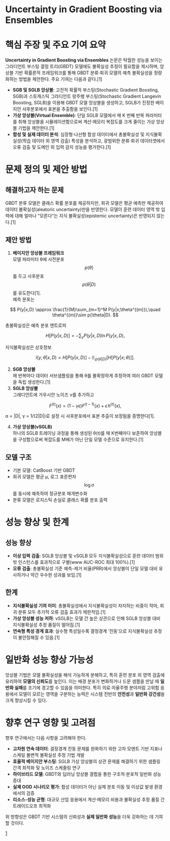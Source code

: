 # Uncertainty in Gradient Boosting via Ensembles

# 핵심 주장 및 주요 기여 요약

**Uncertainty in Gradient Boosting via Ensembles** 논문은 탁월한 성능을 보이는 그라디언트 부스팅 결정 트리(GBDT) 모델에도 불확실성 추정이 필요함을 제시하며, 앙상블 기반 확률론적 프레임워크를 통해 GBDT 분류·회귀 모델의 예측 불확실성을 정량화하는 방법을 제안한다. 주요 기여는 다음과 같다.[1]

- **SGB 및 SGLB 앙상블**: 고전적 확률적 부스팅(Stochastic Gradient Boosting, SGB)과 스토캐스틱 그라디언트 랑주뱅 부스팅(Stochastic Gradient Langevin Boosting, SGLB)을 이용해 GBDT 모델 앙상블을 생성하고, SGLB가 진정한 베이지안 사후분포에서 표본을 추출함을 보인다.[1]
- **가상 앙상블(Virtual Ensemble)**: 단일 SGLB 모델에서 매 K 번째 반복 파라미터를 취해 앙상블을 시뮬레이션함으로써 계산·메모리 복잡도를 크게 줄이는 가상 앙상블 기법을 제안한다.[1]
- **합성 및 실제 데이터 분석**: 심장형·나선형 합성 데이터에서 총불확실성 및 지식불확실성(학습 데이터 외 영역 검출) 특성을 분석하고, 광범위한 분류·회귀 데이터셋에서 오류 검출 및 도메인 외 입력 감지 성능을 평가한다.[1]

# 문제 정의 및 제안 방법

## 해결하고자 하는 문제  
GBDT 분류 모델은 클래스 확률 분포를 제공하지만, 회귀 모델은 평균 예측만 제공하여 데이터 불확실성(aleatoric uncertainty)만을 반영한다. 모델이 훈련 데이터 영역 밖 입력에 대해 얼마나 “모른다”는 지식 불확실성(epistemic uncertainty)은 반영되지 않는다.[1]

## 제안 방법  
1. **베이지안 앙상블 프레임워크**  
   모델 파라미터 θ에 사전분포 $$p(\theta)$$를 두고 사후분포 $$p(\theta|D)$$를 유도한다[1].  
   예측 분포는  

$$
   P(y|x,D) \approx \frac{1}{M}\sum_{m=1}^M P(y|x;\theta^{(m)}),\quad \theta^{(m)}\sim p(\theta|D).
   $$  
   
   총불확실성은 예측 분포 엔트로피  

$$
   H\bigl[P(y|x,D)\bigr] = -\sum_y P(y|x,D)\ln P(y|x,D),
   $$  
   
   지식불확실성은 상호정보  

$$
   I(y,\theta|x,D) = H\bigl[P(y|x,D)\bigr] - \mathbb{E}_{p(\theta|D)}\bigl[H\bigl[P(y|x;\theta)\bigr]\bigr].
   $$  

2. **SGB 앙상블**  
   매 반복마다 데이터 서브샘플링을 통해 θ를 불확정하게 추정하여 여러 GBDT 모델을 독립 생성한다.[1]
3. **SGLB 앙상불**  
   그래디언트에 가우시안 노이즈 ν를 추가하고  

$$
   F^{(t)}(x) = (1-\gamma\epsilon)F^{(t-1)}(x) + \epsilon\,h^{(t)}(x),
   $$  
   
   α = |D|, γ = 1/(2|D|)로 설정 시 사후분포에서 표본 추출이 보장됨을 증명한다[1].

4. **가상 앙상블(vSGLB)**  
   하나의 SGLB 트레이닝 과정을 통해 생성된 θ(t)를 매 K번째마다 보존하여 앙상블을 구성함으로써 복잡도를 M배가 아닌 단일 모델 수준으로 유지한다.[1]

## 모델 구조  
- 기본 모델: CatBoost 기반 GBDT  
- 회귀 모델은 평균 µ, 로그 표준편차 $$\log\sigma$$를 동시에 예측하여 정규분포 매개변수화  
- 분류 모델은 로지스틱 손실로 클래스 확률 분포 출력  

# 성능 향상 및 한계

## 성능 향상  
- **이상 입력 검출**: SGLB 앙상블 및 vSGLB 모두 지식불확실성으로 훈련 데이터 범위 밖 인스턴스를 효과적으로 구별(www AUC-ROC 최대 100%).[1]
- **오류 검출**: 총불확실성 기준 예측-제거 비율(PRR)에서 앙상블이 단일 모델 대비 유사하거나 약간 우수한 성과를 보임.[1]

## 한계  
- **지식불확실성 기여 미미**: 총불확실성에서 지식불확실성이 차지하는 비중이 작아, 회귀·분류 모두 추가적 오류 검출 효과가 제한적임.[1]
- **가상 앙상블 성능 저하**: vSGLB는 모델 간 높은 상관으로 인해 SGLB 앙상블 대비 지식불확실성 추정 품질이 떨어짐.[1]
- **연속형 특성 경계 효과**: 실수형 특성일수록 결정경계 ‘진동’으로 지식불확실성 추정이 불안정해질 수 있음.[1]

# 일반화 성능 향상 가능성

앙상블 기법은 모델 불확실성을 해석 가능하게 분해하고, 특히 훈련 분포 외 영역 검출에 유리하여 **모델의 신뢰도**를 높인다. 이는 배경 분포가 변화하거나 드문 샘플을 만날 때 **일반화 실패**를 조기에 경고할 수 있음을 의미한다. 특히 의료·자율주행 분야처럼 고위험 응용에서 모델이 모르는 영역을 구분하는 능력은 시스템 전반의 **안전성**과 **일반화 강건성**을 크게 향상시킬 수 있다.

# 향후 연구 영향 및 고려점

향후 연구에서는 다음 사항을 고려해야 한다.

- **고차원 연속 데이터**: 결정경계 진동 문제를 완화하기 위한 고차 모멘트 기반 지표나 스케일 불변적 불확실성 추정 기법 개발  
- **효율적 베이지안 부스팅**: SGLB 가상 앙상블의 상관 문제를 해결하기 위한 샘플링 간격 최적화 및 노이즈 스케줄링 연구  
- **하이브리드 모델**: GBDT와 딥러닝 앙상블 결합을 통한 구조적·분포적 일반화 성능 증대  
- **실제 OOD 시나리오 평가**: 합성 데이터가 아닌 실제 분포 이동 및 이상값 발생 환경에서의 검증  
- **리소스-성능 균형**: 대규모 산업 응용에서 계산·메모리 비용과 불확실성 추정 품질 간 트레이드오프 최적화  

위 방향성은 GBDT 기반 시스템의 신뢰성과 **실제 일반화 성능**을 더욱 강화하는 데 기여할 것이다.

[1](https://ppl-ai-file-upload.s3.amazonaws.com/web/direct-files/attachments/65988149/55ce9e84-4206-4375-b92f-762ae3050089/2006.10562v4.pdf)
